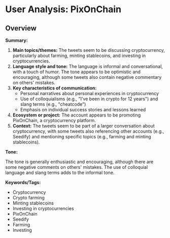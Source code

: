 # User Analysis: PixOnChain

## Overview

**Summary:**

1. **Main topics/themes:** The tweets seem to be discussing cryptocurrency, particularly about farming, minting stablecoins, and investing in cryptocurrencies.
2. **Language style and tone:** The language is informal and conversational, with a touch of humor. The tone appears to be optimistic and encouraging, although some tweets also contain negative commentary on others' mistakes.
3. **Key characteristics of communication:**
	* Personal narratives about personal experiences in cryptocurrency
	* Use of colloquialisms (e.g., "I've been in crypto for 12 years") and slang terms (e.g., "cheatcode")
	* Emphasis on individual success stories and lessons learned
4. **Ecosystem or project:** The account appears to be promoting PixOnChain, a cryptocurrency platform.
5. **Context:** The tweets seem to be part of a larger conversation about cryptocurrency, with some tweets also referencing other accounts (e.g., Seedify) and mentioning specific topics (e.g., farming and minting stablecoins).

**Tone:**

The tone is generally enthusiastic and encouraging, although there are some negative comments on others' mistakes. The use of colloquial language and slang terms adds to the informal tone.

**Keywords/Tags:**

* Cryptocurrency
* Crypto farming
* Minting stablecoins
* Investing in cryptocurrencies
* PixOnChain
* Seedify
* Farming
* Investing